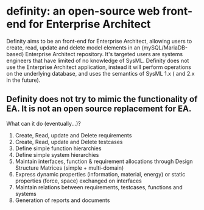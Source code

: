 # definity: an open-source web front-end for Enterprise Architect

Definity aims to be an front-end for Enterprise Architect, allowing users to create, read, update and delete model elements in an (mySQL/MariaDB-based) Enterprise Architect repository. It's targeted users are systems engineers that have limited of no knowledge of SysML. Definity does not use the Enterprise Architect application, instead it will perform operations on the underlying database, and uses the semantics of SysML 1.x ( and 2.x in the future).

##  Definity does **not** try to mimic the functionality of EA. It is not an open source replacement for EA. 

What can it do (eventually...)?
1. Create, Read, update and Delete requirements
2. Create, Read, update and Delete testcases
3. Define simple function hierarchies
4. Define simple system hierarchies
5. Maintain interfaces, function & requirement allocations through Design Structure Matrices (simple + multi-domain)
6. Express dynamic properties (information, material, energy) or static properties (force, space) exchanged on interfaces
7. Maintain relations between requirements, testcases, functions and systems
8. Generation of reports and documents
